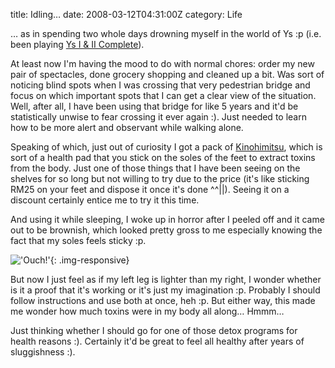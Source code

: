 title: Idling…
date: 2008-03-12T04:31:00Z
category: Life

… as in spending two whole days drowning myself in the world of Ys :p (i.e. been playing [Ys I & II Complete][yscomplete]).

At least now I'm having the mood to do with normal chores: order my new pair of spectacles, done grocery shopping and cleaned up a bit. Was sort of noticing blind spots when I was crossing that very pedestrian bridge and focus on which important spots that I can get a clear view of the situation. Well, after all, I have been using that bridge for like 5 years and it'd be statistically unwise to fear crossing it ever again :). Just needed to learn how to be more alert and observant while walking alone.

Speaking of which, just out of curiosity I got a pack of [Kinohimitsu][kino], which is sort of a health pad that you stick on the soles of the feet to extract toxins from the body. Just one of those things that I have been seeing on the shelves for so long but not willing to try due to the price (it's like sticking RM25 on your feet and dispose it once it's done ^^||). Seeing it on a discount certainly entice me to try it this time.

And using it while sleeping, I woke up in horror after I peeled off and it came out to be brownish, which looked pretty gross to me especially knowing the fact that my soles feels sticky :p.

!['Ouch!'](http://img.photobucket.com/albums/v95/seh_hui/photo/P1040399.jpg){: .img-responsive}

But now I just feel as if my left leg is lighter than my right, I wonder whether is it a proof that it's working or it's just my imagination :p. Probably I should follow instructions and use both at once, heh :p. But either way, this made me wonder how much toxins were in my body all along… Hmmm…

Just thinking whether I should go for one of those detox programs for health reasons :). Certainly it'd be great to feel all healthy after years of sluggishness :).

[yscomplete]: http://www.falcom.co.jp/ys12cmp/index.html
[kino]: http://www.kinohimitsu.com/
